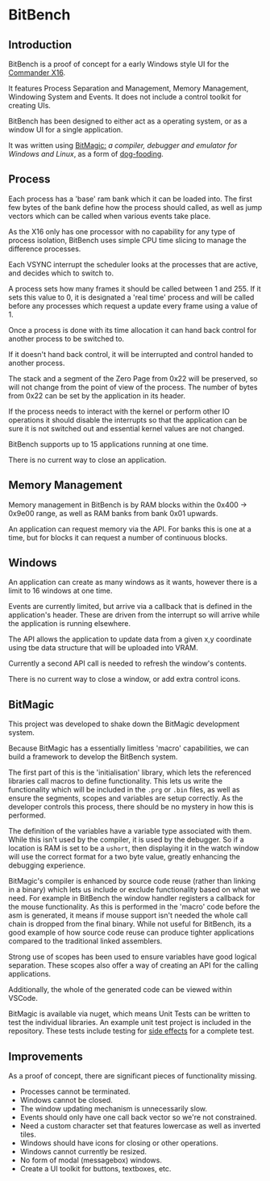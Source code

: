 # BitBench

## Introduction

BitBench is a proof of concept for a early Windows style UI for the [Commander X16](https://www.commanderx16.com/).

It features Process Separation and Management, Memory Management, Windowing System and Events. It does not include a control toolkit for creating UIs.

BitBench has been designed to either act as a operating system, or as a window UI for a single application.

It was written using [BitMagic:](https://github.com/Yazwh0/BitMagic) *a compiler, debugger and emulator for Windows and Linux*, as a form of [dog-fooding](https://en.wikipedia.org/wiki/Eating_your_own_dog_food).

## Process

Each process has a 'base' ram bank which it can be loaded into. The first few bytes of the bank define how the process should called, as well as jump vectors which can be called when various events take place.

As the X16 only has one processor with no capability for any type of process isolation, BitBench uses simple CPU time slicing to manage the difference processes.

Each VSYNC interrupt the scheduler looks at the processes that are active, and decides which to switch to.

A process sets how many frames it should be called between 1 and 255. If it sets this value to 0, it is designated a 'real time' process and will be called before any processes which request a update every frame using a value of 1.

Once a process is done with its time allocation it can hand back control for another process to be switched to.

If it doesn't hand back control, it will be interrupted and control handed to another process.

The stack and a segment of the Zero Page from 0x22 will be preserved, so will not change from the point of view of the process. The number of bytes from 0x22 can be set by the application in its header.

If the process needs to interact with the kernel or perform other IO operations it should disable the interrupts so that the application can be sure it is not switched out and essential kernel values are not changed.

BitBench supports up to 15 applications running at one time.

There is no current way to close an application.

## Memory Management

Memory management in BitBench is by RAM blocks within the 0x400 -> 0x9e00 range, as well as RAM banks from bank 0x01 upwards.

An application can request memory via the API. For banks this is one at a time, but for blocks it can request a number of continuous blocks.

## Windows

An application can create as many windows as it wants, however there is a limit to 16 windows at one time.

Events are currently limited, but arrive via a callback that is defined in the application's header. These are driven from the interrupt so will arrive while the application is running elsewhere.

The API allows the application to update data from a given x,y coordinate using tbe data structure that will be uploaded into VRAM.

Currently a second API call is needed to refresh the window's contents.

There is no current way to close a window, or add extra control icons.

## BitMagic

This project was developed to shake down the BitMagic development system.

Because BitMagic has a essentially limitless 'macro' capabilities, we can build a framework to develop the BitBench system.

The first part of this is the 'initialisation' library, which lets the referenced libraries call macros to define functionality. This lets us write the functionality which will be included in the `.prg` or `.bin` files, as well as ensure the segments, scopes and variables are setup correctly. As the developer controls this process, there should be no mystery in how this is performed.

The definition of the variables have a variable type associated with them. While this isn't used by the compiler, it is used by the debugger. So if a location is RAM is set to be a `ushort`, then displaying it in the watch window will use the correct format for a two byte value, greatly enhancing the debugging experience.

BitMagic's compiler is enhanced by source code reuse (rather than linking in a binary) which lets us include or exclude functionality based on what we need. For example in BitBench the window handler registers a callback for the mouse functionality. As this is performed in the 'macro' code before the asm is generated, it means if mouse support isn't needed the whole call chain is dropped from the final binary. While not useful for BitBench, its a good example of how source code reuse can produce tighter applications compared to the traditional linked assemblers.

Strong use of scopes has been used to ensure variables have good logical separation. These scopes also offer a way of creating an API for the calling applications.

Additionally, the whole of the generated code can be viewed within VSCode.

BitMagic is available via nuget, which means Unit Tests can be written to test the individual libraries. An example unit test project is included in the repository. These tests include testing for [side effects](https://github.com/Yazwh0/BitBench/blob/main/tests/BenchTests/Scheduler/OneNormal.cs#L69) for a complete test.

## Improvements

As a proof of concept, there are significant pieces of functionality missing.

- Processes cannot be terminated.
- Windows cannot be closed.
- The window updating mechanism is unnecessarily slow.
- Events should only have one call back vector so we're not constrained.
- Need a custom character set that features lowercase as well as inverted tiles.
- Windows should have icons for closing or other operations.
- Windows cannot currently be resized.
- No form of modal (messagebox) windows.
- Create a UI toolkit for buttons, textboxes, etc.

